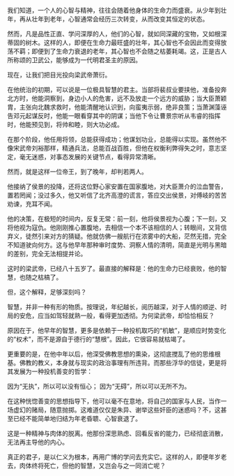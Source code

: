 

我们知道，一个人的心智与精神，往往会随着他身体的生命力而盛衰。从少年到壮年，再从壮年到老年，心智通常会经历三次转变，从而改变其恒定的状态。

然而，凡是品性正直、学问深厚的人，他们的心智，就如同深藏的宝物，又如根深蒂固的树木。这样的人，即便在生命力最旺盛的壮年，其心智也不会因此而变得放荡不羁；即便到了生命力衰退的老年，其心智也不会随之枯萎耗竭。这，正是古人所称颂的卫武公，能够成为一代明君圣主的原因。

现在，让我们把目光投向梁武帝萧衍。

在他统治的初期，可以说是一位极具智慧的君主。当部将裴叔业要挟他，准备投奔北方时，他能洞察到，身边小人的危害，远不及放走一个远方的威胁；当大臣萧颖胄，主张向北魏求救时，他能清醒地认识到，向蛮夷示弱，绝非良策；当萧渊藻诬告邓元起谋反时，他能一眼看穿其中的阴谋；当他下令让曹景宗听从韦睿的指挥时，他能预见到，将帅和睦，则大功必成。

在那个阶段，他任用将领，总能获得成功；他谋划功业，总能得以实现。虽然他不像宋武帝刘裕那样，精通兵法，总能百战百胜，但他在权衡利弊得失之时，意志坚定，毫无迷惑，对事态发展的关键节点，看得异常清晰。

然而，就是这样一位帝王，到了晚年，却判若两人。

他接纳了侯景的投降，还将这位野心家安置在国家腹地，对大臣萧介的泣血警告，置若罔闻；没过多久，他又听信了北齐高澄的谎言，答应交出侯景，对傅岐的苦苦劝谏，充耳不闻。

他的决策，在极短的时间内，反复无常：前一刻，他将侯景视为心腹；下一刻，又将他视为寇仇。他刚刚推心置腹地，去相信一个本不该相信的人；转眼间，又背信弃义，徒然引来对方的猜疑。他就仿佛一艘航行在浓雾中的大船，茫然无措，完全不知道驶向何方。这与他早年那种审时度势、洞察人情的清明，简直是光明与黑暗的差别，完全无法相提并论。

这时的梁武帝，已经八十五岁了。最直接的解释是：他的生命力已经衰败，他的智慧，也随之枯槁了。

但，这个解释，足够深刻吗？

智慧，并非一种有形的物质。按理说，年纪越长，阅历越深，对于人情的顺逆、时局的安危，应当如驾轻就熟一般，看得更加透彻。为何梁武帝，却恰恰相反？

原因在于，他早年的智慧，更多是依赖于一种投机取巧的“机敏”，是顺应时势变化的“权术”，而不是源自于德行的“慧根”。因此，它很容易就枯竭了。

更重要的是，在他中年以后，他深受佛教思想的熏染，这彻底搅乱了他的思维根基。佛教的教义，本身就与现实的政治事理有所违背。而那些浮华的信徒，更是将其发展为一种投机善变的哲学：

因为“无执”，所以可以没有恒心；
因为“无碍”，所以可以无所不为。

在这种恍惚善变的思想指导下，他可以毫不在意地，将自己的国家与人民，当作一场虚幻的赌局，随意抛掷。这难道仅仅是朱异、谢举这些奸臣的迷惑吗？不，这甚至已经不能简单地归结为年老昏聩、心智衰退了。

这是一种精神与肉体的脱离。他那份深思熟虑、回看反省的能力，已经彻底消散，无法再主导他的内心。

真正的君子，是以仁义为根本，再用广博的学问去充实它。这样的人，即便年岁老去，肉体终将死亡，但他的智慧，又岂会与之一同消亡呢？
